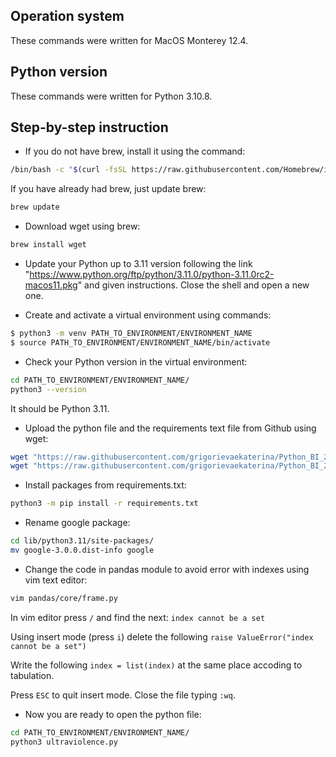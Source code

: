 ## Operation system

These commands were written for MacOS Monterey 12.4.

## Python version

These commands were written for Python 3.10.8.

## Step-by-step instruction

* If you do not have brew, install it using the command:

```bash
/bin/bash -c "$(curl -fsSL https://raw.githubusercontent.com/Homebrew/install/HEAD/install.sh)"
```

If you have already had brew, just update brew:

```bash
brew update
```

* Download wget using brew:

```bash
brew install wget
```

* Update your Python up to 3.11 version following the link "https://www.python.org/ftp/python/3.11.0/python-3.11.0rc2-macos11.pkg" and given instructions. Close the shell and open a new one.

* Create and activate a virtual environment using commands:

```bash
$ python3 -m venv PATH_TO_ENVIRONMENT/ENVIRONMENT_NAME
$ source PATH_TO_ENVIRONMENT/ENVIRONMENT_NAME/bin/activate
```

* Check your Python version in the virtual environment:

```bash
cd PATH_TO_ENVIRONMENT/ENVIRONMENT_NAME/
python3 --version
```

It should be Python 3.11.

* Upload the python file and the requirements text file from Github using wget:

```bash
wget "https://raw.githubusercontent.com/grigorievaekaterina/Python_BI_2022/Modules_VEnvs/ultraviolence.py"
wget "https://raw.githubusercontent.com/grigorievaekaterina/Python_BI_2022/Modules_VEnvs/requirements.txt"
```

* Install packages from requirements.txt:

```bash
python3 -m pip install -r requirements.txt
```

* Rename google package:

```bash
cd lib/python3.11/site-packages/
mv google-3.0.0.dist-info google
```

* Change the code in pandas module to avoid error with indexes using vim text editor:

```bash
vim pandas/core/frame.py
```

In vim editor press `/` and find the next: `index cannot be a set`

Using insert mode (press `i`) delete the following `raise ValueError("index cannot be a set")`

Write the following `index = list(index)` at the same place accoding to tabulation.

Press `ESC` to quit insert mode. Close the file typing `:wq`.

* Now you are ready to open the python file:

```bash
cd PATH_TO_ENVIRONMENT/ENVIRONMENT_NAME/
python3 ultraviolence.py
```
